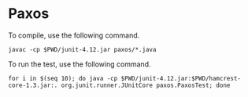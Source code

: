 # Paxos

To compile, use the following command.

~~~shell
javac -cp $PWD/junit-4.12.jar paxos/*.java
~~~

To run the test, use the following command.

~~~shell
for i in $(seq 10); do java -cp $PWD/junit-4.12.jar:$PWD/hamcrest-core-1.3.jar:. org.junit.runner.JUnitCore paxos.PaxosTest; done
~~~
